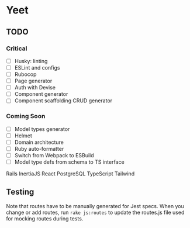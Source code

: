 # Yeet

## TODO

### Critical

- [ ] Husky: linting
- [ ] ESLint and configs
- [ ] Rubocop
- [ ] Page generator
- [ ] Auth with Devise
- [ ] Component generator
- [ ] Component scaffolding CRUD generator

### Coming Soon

- [ ] Model types generator
- [ ] Helmet
- [ ] Domain architecture
- [ ] Ruby auto-formatter
- [ ] Switch from Webpack to ESBuild
- [ ] Model type defs from schema to TS interface

Rails
InertiaJS
React
PostgreSQL
TypeScript
Tailwind

## Testing

Note that routes have to be manually generated for Jest specs. When you change
or add routes, run `rake js:routes` to update the routes.js file used for
mocking routes during tests.
